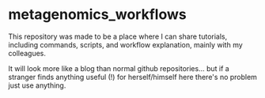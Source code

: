 # metagenomics_workflows

This repository was made to be a place where I can share tutorials, including commands, scripts, and workflow explanation, mainly with my colleagues. 

It will look more like a blog than normal github repositories... but if a stranger finds anything useful (!) for herself/himself here there's no problem just use anything. 
